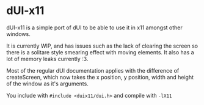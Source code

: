 # dUI-x11
dUI-x11 is a simple port of dUI to be able to use it in x11 amongst other windows.

It is currently WIP, and has issues such as the lack of clearing the screen so there is a solitare style smearing effect with moving elements.
It also has a lot of memory leaks currently :3.

Most of the regular dUI documentation applies with the difference of createScreen, which now takes the x position, y position, width and height of the window as it's arguments.

You include with ```#include <duix11/dui.h>```
and compile with ```-lX11```
